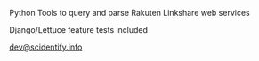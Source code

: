 Python Tools to query and parse Rakuten Linkshare web services

Django/Lettuce feature tests included

dev@scidentify.info
